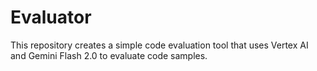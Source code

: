 # Evaluator

This repository creates a simple code evaluation tool that uses Vertex AI
and Gemini Flash 2.0 to evaluate code samples.